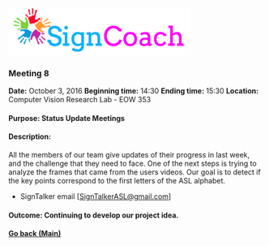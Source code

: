 ![Alt text](images/SignCoachLogo.png)

### Meeting 8

  __Date:__ October 3, 2016
  __Beginning time:__ 14:30
  __Ending time:__ 15:30
  __Location:__ Computer Vision Research Lab - EOW 353 

#### Purpose: Status Update Meetings
#### Description: 

All the members of our team give updates of their progress in last week, and the challenge that they need to face. One of the next steps is trying to analyze the frames that came from the users videos. Our goal is to detect if the key points correspond to the first letters of the ASL alphabet.

- SignTalker email [SignTalkerASL@gmail.com]

#### Outcome: Continuing to develop our project idea.  

#### [Go back (Main)](https://github.com/TaniaFerman/SignTalker)